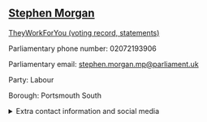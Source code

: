 ## <a href="https://members.parliament.uk/member/4653/contact">Stephen Morgan</a>

<a href="https://www.theyworkforyou.com/mp/25658/stephen_morgan/portsmouth_south">TheyWorkForYou (voting record, statements)</a> 

Parliamentary phone number: 02072193906 

Parliamentary email: stephen.morgan.mp@parliament.uk 

Party: Labour 

Borough: Portsmouth South 

<details><summary>Extra contact information and social media</summary> 
<li>Website: http://www.stephenmorgan.org.uk/</li>
<li>Twitter: https://twitter.com/stephenmorganmp</li>
<li>Constituency office phone number: 02392291088</li>
<li>Constituency office email:</li>
<li>Facebook: https://www.facebook.com/StephenMorganMP</li>
<li>Instagram:</li>
<li>Youtube:</li>
<li>Linkedin:</li>
<li>Government department phone number:</li>
<li>Government department email:</li>
<li>Threads:</li>
<li>Party office phone number:</li>
<li>Party office email:</li>
<li>Tiktok:</li>
</details>